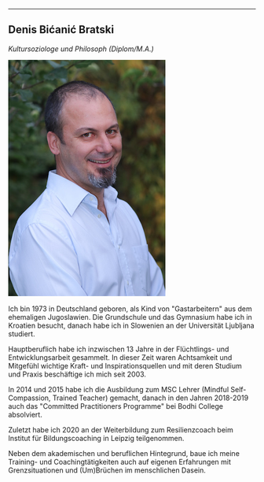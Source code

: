  
---
## Denis Bićanić Bratski
*Kultursoziologe und Philosoph (Diplom/M.A.)*

![Denis Bicanic](/images/denis.jpg)

Ich bin 1973 in Deutschland geboren, als Kind von "Gastarbeitern" aus dem ehemaligen Jugoslawien. Die Grundschule und das Gymnasium habe ich in Kroatien besucht, danach habe ich in Slowenien an der Universität Ljubljana studiert. 

Hauptberuflich habe ich inzwischen 13 Jahre in der Flüchtlings- und Entwicklungsarbeit gesammelt. In dieser Zeit waren Achtsamkeit und Mitgefühl wichtige Kraft- und Inspirationsquellen und mit deren Studium und Praxis beschäftige ich mich seit 2003. 

In 2014 und 2015 habe ich die Ausbildung zum MSC Lehrer (Mindful Self-Compassion, Trained Teacher) gemacht, danach in den Jahren 2018-2019 auch das "Committed Practitioners Programme" bei Bodhi College absolviert. 

Zuletzt habe ich 2020 an der Weiterbildung zum Resilienzcoach beim Institut für Bildungscoaching in Leipzig teilgenommen.

Neben dem akademischen und beruflichen Hintegrund, baue ich meine Training- und Coachingtätigkeiten auch auf eigenen Erfahrungen mit Grenzsituationen und (Um)Brüchen im menschlichen Dasein.



